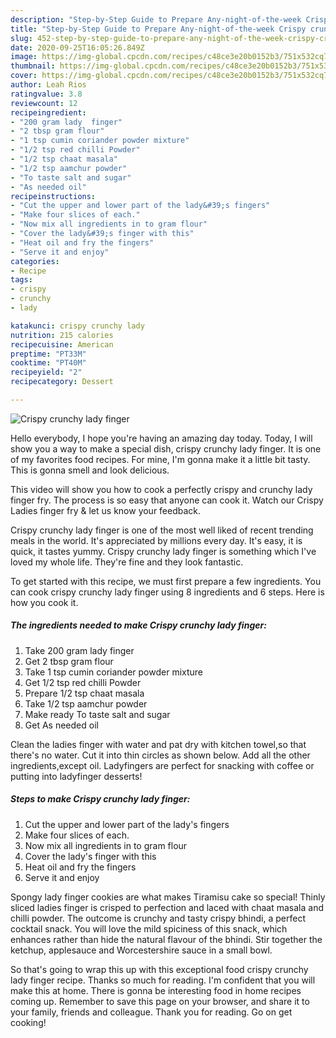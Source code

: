 ```yaml
---
description: "Step-by-Step Guide to Prepare Any-night-of-the-week Crispy crunchy lady finger"
title: "Step-by-Step Guide to Prepare Any-night-of-the-week Crispy crunchy lady finger"
slug: 452-step-by-step-guide-to-prepare-any-night-of-the-week-crispy-crunchy-lady-finger
date: 2020-09-25T16:05:26.849Z
image: https://img-global.cpcdn.com/recipes/c48ce3e20b0152b3/751x532cq70/crispy-crunchy-lady-finger-recipe-main-photo.jpg
thumbnail: https://img-global.cpcdn.com/recipes/c48ce3e20b0152b3/751x532cq70/crispy-crunchy-lady-finger-recipe-main-photo.jpg
cover: https://img-global.cpcdn.com/recipes/c48ce3e20b0152b3/751x532cq70/crispy-crunchy-lady-finger-recipe-main-photo.jpg
author: Leah Rios
ratingvalue: 3.8
reviewcount: 12
recipeingredient:
- "200 gram lady  finger"
- "2 tbsp gram flour"
- "1 tsp cumin coriander powder mixture"
- "1/2 tsp red chilli Powder"
- "1/2 tsp chaat masala"
- "1/2 tsp aamchur powder"
- "To taste salt and sugar"
- "As needed oil"
recipeinstructions:
- "Cut the upper and lower part of the lady&#39;s fingers"
- "Make four slices of each."
- "Now mix all ingredients in to gram flour"
- "Cover the lady&#39;s finger with this"
- "Heat oil and fry the fingers"
- "Serve it and enjoy"
categories:
- Recipe
tags:
- crispy
- crunchy
- lady

katakunci: crispy crunchy lady 
nutrition: 215 calories
recipecuisine: American
preptime: "PT33M"
cooktime: "PT40M"
recipeyield: "2"
recipecategory: Dessert

---
```



![Crispy crunchy lady finger](https://img-global.cpcdn.com/recipes/c48ce3e20b0152b3/751x532cq70/crispy-crunchy-lady-finger-recipe-main-photo.jpg)

Hello everybody, I hope you're having an amazing day today. Today, I will show you a way to make a special dish, crispy crunchy lady finger. It is one of my favorites food recipes. For mine, I'm gonna make it a little bit tasty. This is gonna smell and look delicious.

This video will show you how to cook a perfectly crispy and crunchy lady finger fry. The process is so easy that anyone can cook it. Watch our Crispy Ladies finger fry &amp; let us know your feedback.

Crispy crunchy lady finger is one of the most well liked of recent trending meals in the world. It's appreciated by millions every day. It's easy, it is quick, it tastes yummy. Crispy crunchy lady finger is something which I've loved my whole life. They're fine and they look fantastic.


To get started with this recipe, we must first prepare a few ingredients. You can cook crispy crunchy lady finger using 8 ingredients and 6 steps. Here is how you cook it.

<!--inarticleads1-->

##### The ingredients needed to make Crispy crunchy lady finger:

1. Take 200 gram lady  finger
1. Get 2 tbsp gram flour
1. Take 1 tsp cumin coriander powder mixture
1. Get 1/2 tsp red chilli Powder
1. Prepare 1/2 tsp chaat masala
1. Take 1/2 tsp aamchur powder
1. Make ready To taste salt and sugar
1. Get As needed oil


Clean the ladies finger with water and pat dry with kitchen towel,so that there&#39;s no water. Cut it into thin circles as shown below. Add all the other ingredients,except oil. Ladyfingers are perfect for snacking with coffee or putting into ladyfinger desserts! 

<!--inarticleads2-->

##### Steps to make Crispy crunchy lady finger:

1. Cut the upper and lower part of the lady&#39;s fingers
1. Make four slices of each.
1. Now mix all ingredients in to gram flour
1. Cover the lady&#39;s finger with this
1. Heat oil and fry the fingers
1. Serve it and enjoy


Spongy lady finger cookies are what makes Tiramisu cake so special! Thinly sliced ladies finger is crisped to perfection and laced with chaat masala and chilli powder. The outcome is crunchy and tasty crispy bhindi, a perfect cocktail snack. You will love the mild spiciness of this snack, which enhances rather than hide the natural flavour of the bhindi. Stir together the ketchup, applesauce and Worcestershire sauce in a small bowl. 

So that's going to wrap this up with this exceptional food crispy crunchy lady finger recipe. Thanks so much for reading. I'm confident that you will make this at home. There is gonna be interesting food in home recipes coming up. Remember to save this page on your browser, and share it to your family, friends and colleague. Thank you for reading. Go on get cooking!
